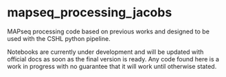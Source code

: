 # mapseq_processing_jacobs
MAPseq processing code based on previous works and designed to be used with the CSHL python pipeline.

Notebooks are currently under development and will be updated with official docs as soon as the final version is ready.
Any code found here is a work in progress with no guarantee that it will work until otherwise stated.
